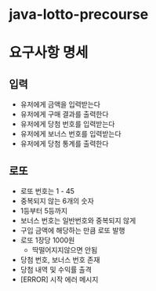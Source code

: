 # java-lotto-precourse

# 요구사항 명세
## 입력
- 유저에게 금액을 입력받는다
- 유저에게 구매 결과를 출력한다
- 유저에게 당첨 번호를 입력받는다
- 유저에게 보너스 번호를 입력받는다
- 유저에게 당첨 통계를 출력한다

## 로또
- 로또 번호는 1 - 45
- 중복되지 않는 6개의 숫자 
- 1등부터 5등까지
- 보너스 번호는 일반번호와 중복되지 않게
- 구입 금액에 해당하는 만큼 로또 발행
- 로또 1장당 1000원
  - 딱떨어지지않으면 안됨
- 당첨 번호, 보너스 번호 존재
- 당첨 내역 및 수익률 출격
- [ERROR] 시작 에러 메시지